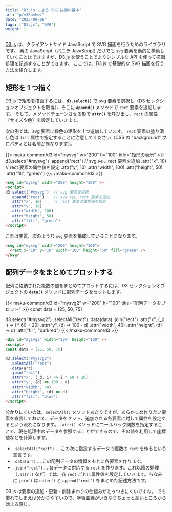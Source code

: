 ```yaml
---
title: "D3.js による SVG 描画の基本"
url: "p/v38nmhw/"
date: "2023-08-08"
tags: ["D3.js", "SVG"]
weight: 1
---
```


[D3.js](https://d3js.org/) は、クライアントサイド JavaScript で SVG 描画を行うためのライブラリです。
素の JavaScript（バニラ JavaScript) だけでも `svg` 要素を動的に構築していくことはできますが、D3.js を使うことでよりシンプルな API を使って描画処理を記述することができます。
ここでは、D3.js で基礎的な SVG 描画を行う方法を紹介します。


矩形を 1 つ描く
----

D3.js で矩形を描画するには、__`d3.select()`__ で svg 要素を選択し（D3 セレクションオブジェクトを取得）、そこに __`append()`__ メソッドで `rect` 要素を追加します。
そして、メソッドチェーンさせる形で __`attr()`__ を呼び出し、`rect` の属性（サイズや色）を設定していきます。

次の例では、svg 要素に緑色の矩形を 1 つ追加しています。
`rect` 要素の塗り潰し色は `fill` 属性で指定することに注意してください（CSS の "background" プロパティとは名前が異なります）。

{{< maku-common/d3 id="mysvg" w="200" h="100" title="矩形の表示" >}}
d3.select("#mysvg")
  .append("rect")    // svg 内に rect 要素を追加
  .attr("x", 10)     // rect 要素の属性値を設定
  .attr("y", 10)
  .attr("width", 100)
  .attr("height", 50)
  .attr("fill", "green")
{{< /maku-common/d3 >}}

```html
<svg id="mysvg" width="200" height="100" />
<script>
d3.select("#mysvg")  // svg 要素を選択
  .append("rect")    // svg 内に rect 要素を追加
  .attr("x", 10)     // rect 要素の属性値を設定
  .attr("y", 10)
  .attr("width", 100)
  .attr("height", 50)
  .attr("fill", "green")
</script>
```

これは実質、次のような `svg` 要素を構成していることになります。

```html
<svg id="mysvg" width="200" height="100">
  <rect x="10" y="10" width="100" height="50" fill="green" />
</svg>
```


配列データをまとめてプロットする
----

配列に格納された複数の値をまとめてプロットするには、D3 セレクションオブジェクトの __`data()`__ メソッドに配列データをセットします。

{{< maku-common/d3 id="mysvg2" w="200" h="100" title="配列データをプロット" >}}
const data = [25, 50, 75]

d3.select("#mysvg2")
  .selectAll("rect")
  .data(data)
  .join("rect")
  .attr("x", (_d, i) => i * 60 + 20)
  .attr("y", (d) => 100 - d)
  .attr("width", 40)
  .attr("height", (d) => d)
  .attr("fill", "darkred")
{{< /maku-common/d3 >}}

```html
<div id="mysvg2" width="200" height="100" />
<script>
const data = [25, 50, 75]

d3.select("#mysvg2")
  .selectAll("rect")
  .data(arr)
  .join("rect")
  .attr("x", (_d, i) => i * 60 + 20)
  .attr("y", (d) => 100 - d)
  .attr("width", 40)
  .attr("height", (d) => d)
  .attr("fill", "blue")
</script>
```

分かりにくいのは、`selectAll()` メソッドあたりですが、あらかじめ作りたい要素を宣言しておいて、データをセット、追加される各要素に対して属性を設定するという流れになります。
`.attr()` メソッドにコールバック関数を指定することで、現在処理中のデータを参照することができるので、その値を利用して座標値などを計算します。

- `.selectAll("rect")` ... この次に指定するデータで複数の `rect` を作るという宣言です。
- `.data(arr)` ... この配列データの情報をもとに各要素を作ります。
- `.join("rect")` ... 各データに対応する `rect` を作ります。これ以降の処理（`.attr()` など）では、各 `rect` ごとに属性値を設定していきます。ちなみに `join()` は `enter()` と `append("rect")` をまとめた記述方法です。

D3.js は要素の追加・更新・削除まわりの仕組みがとっつきにくいですね。
でも慣れてしまえば分かりやすいので、学習曲線がいきなりちょっと高いところから始まる感じ。

